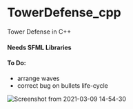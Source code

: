 # TowerDefense_cpp
Tower Defense in C++

#### Needs SFML Libraries

#### To Do:
- arrange waves
- correct bug on bullets life-cycle

![Screenshot from 2021-03-09 14-54-30](https://user-images.githubusercontent.com/47982858/110489613-6b3ea380-80e7-11eb-87a3-49dfff8c485d.png)
